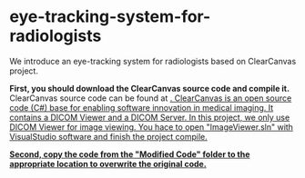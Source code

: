 # eye-tracking-system-for-radiologists
We introduce an eye-tracking system for radiologists based on ClearCanvas project.

**First, you should download the ClearCanvas source code and compile it.**
ClearCanvas source code can be found at <a href="https://clearcanvas.github.io/" title="ClearCanvas">.
ClearCanvas is an open source code (C#) base for enabling software innovation in medical imaging. It contains a DICOM Viewer and a DICOM Server. In this project, we only use DICOM Viewer for image viewing. You hace to open "ImageViewer.sln" with VisualStudio software and finish the project compile.

**Second, copy the code from the "Modified Code" folder to the appropriate location to overwrite the original code.**


